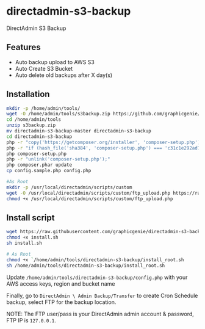 # directadmin-s3-backup

DirectAdmin S3 Backup

## Features

- Auto backup upload to AWS S3
- Auto Create S3 Bucket
- Auto delete old backups after X day(s)

## Installation

```bash
mkdir -p /home/admin/tools/
wget -O /home/admin/tools/s3backup.zip https://github.com/graphicgenie/directadmin-s3-backup/archive/master.zip
cd /home/admin/tools
unzip s3backup.zip
mv directadmin-s3-backup-master directadmin-s3-backup
cd directadmin-s3-backup
php -r "copy('https://getcomposer.org/installer', 'composer-setup.php');"
php -r "if (hash_file('sha384', 'composer-setup.php') === 'c31c1e292ad7be5f49291169c0ac8f683499edddcfd4e42232982d0fd193004208a58ff6f353fde0012d35fdd72bc394') { echo 'Installer verified'; } else { echo 'Installer corrupt'; unlink('composer-setup.php'); } echo PHP_EOL;"
php composer-setup.php
php -r "unlink('composer-setup.php');"
php composer.phar update
cp config.sample.php config.php

#As Root
mkdir -p /usr/local/directadmin/scripts/custom
wget -O /usr/local/directadmin/scripts/custom/ftp_upload.php https://raw.githubusercontent.com/graphicgenie/directadmin-s3-backup/master/upload-script.sh
chmod +x /usr/local/directadmin/scripts/custom/ftp_upload.php
```

## Install script
```bash
wget https://raw.githubusercontent.com/graphicgenie/directadmin-s3-backup/master/install.sh
chmod +x install.sh
sh install.sh

# As Root
chmod +x `/home/admin/tools/directadmin-s3-backup/install_root.sh
sh /home/admin/tools/directadmin-s3-backup/install_root.sh
```

Update `/home/admin/tools/directadmin-s3-backup/config.php` with your AWS access keys, region and bucket name

Finally, go to `DirectAdmin \ Admin Backup/Transfer` to create Cron Schedule backup, select FTP for the backup location.

NOTE: The FTP user/pass is your DirectAdmin admin account & password, FTP IP is `127.0.0.1`.